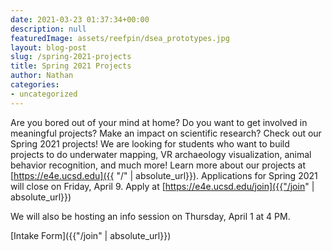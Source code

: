```yaml
---
date: 2021-03-23 01:37:34+00:00
description: null
featuredImage: assets/reefpin/dsea_prototypes.jpg
layout: blog-post
slug: /spring-2021-projects
title: Spring 2021 Projects
author: Nathan
categories:
- uncategorized
---
```


Are you bored out of your mind at home? Do you want to get involved in meaningful projects? Make an impact on scientific research? Check out our Spring 2021 projects! We are looking for students who want to build projects to do underwater mapping, VR archaeology visualization, animal behavior recognition, and much more! Learn more about our projects at [https://e4e.ucsd.edu]({{ "/" | absolute_url}}).  Applications for Spring 2021 will close on Friday, April 9.  Apply at [https://e4e.ucsd.edu/join]({{"/join" | absolute_url}})

We will also be hosting an info session on Thursday, April 1 at 4 PM.

[Intake Form]({{"/join" | absolute_url}})